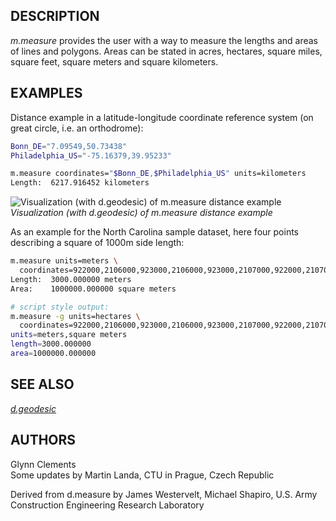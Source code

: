 ## DESCRIPTION

*m.measure* provides the user with a way to measure the lengths and
areas of lines and polygons. Areas can be stated in acres, hectares,
square miles, square feet, square meters and square kilometers.

## EXAMPLES

Distance example in a latitude-longitude coordinate reference system (on
great circle, i.e. an orthodrome):

```sh
Bonn_DE="7.09549,50.73438"
Philadelphia_US="-75.16379,39.95233"

m.measure coordinates="$Bonn_DE,$Philadelphia_US" units=kilometers
Length:  6217.916452 kilometers
```

![Visualization (with d.geodesic) of m.measure distance example](m_measure_distance.png)  
*Visualization (with d.geodesic) of m.measure
distance example*

As an example for the North Carolina sample dataset, here four points
describing a square of 1000m side length:

```sh
m.measure units=meters \
  coordinates=922000,2106000,923000,2106000,923000,2107000,922000,2107000
Length:  3000.000000 meters
Area:    1000000.000000 square meters

# script style output:
m.measure -g units=hectares \
  coordinates=922000,2106000,923000,2106000,923000,2107000,922000,2107000
units=meters,square meters
length=3000.000000
area=1000000.000000
```

## SEE ALSO

*[d.geodesic](d.geodesic.md)*

## AUTHORS

Glynn Clements  
Some updates by Martin Landa, CTU in Prague, Czech Republic  
  
Derived from d.measure by James Westervelt, Michael Shapiro, U.S. Army
Construction Engineering Research Laboratory
